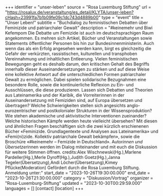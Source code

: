 +++
identifier = "unser-leben"
source = "Rosa Luxemburg Stiftung"
url = "https://rosalux.de/veranstaltung/es_detail/KLYTA/unser-leben?cHash=23991fa7b1b09fe09c1dc743d4889b00"
type = "event"
title = "Unser Leben!"
subtitle = "Buchdialog zu feministischen Debatten über Feminizide und patriarchaler Gewalt"
description = "#keinemehr und Biwi Kefempom
Die Debatte um Femizide ist auch im deutschsprachigen Raum angekommen. Es mehren sich Artikel, Bücher und Veranstaltungen sowie Statements öffentlicher Personen bis hin zur Bundesinnenministerin. Auch wenn das als ein Erfolg angesehen werden kann, birgt es gleichzeitig die Gefahr der verkürzten, rassistischen, kulturellen und transphoben Vereinnahmung und inhaltlichen Entleerung.
Vielen feministischen Bewegungen geht es deshalb darum, den kritischen Gehalt des Begriffs innerhalb dieser Auseinandersetzungen zu stärken und auf diese Weise eine kollektive Antwort auf die unterschiedlichen Formen patriarchaler Gewalt zu ermöglichen. Dabei spielen solidarische Bezugnahmen eine besondere Rolle, sowie die kontinuierliche Reflexion zu Ein- und Ausschlüssen, die diese produzieren. Lassen sich Debatten und Theorien aus Lateinamerika und der Karibik, die Vorreiterinnen in der Auseinandersetzung mit Femiziden sind, auf Europa übersetzen und übertragen? Welche Schwierigkeiten stellen sich angesichts anglo-eurozentrischer und postkolonialer Strukturen in der Wissensproduktion? Wie stehen akademische und aktivistische Interventionen zueinander? Welche historischen Kämpfe werden heute vielleicht übersehen?
Mit diesen und ähnlichen Fragen beschäftigen sich die zwei kürzlich erschienenen Bücher «Feminizide. Grundlagentexte und Analysen aus Lateinamerika» und «Femi(ni)zide. Kollektiv patriarchale Gewalt bekämpfen», sowie die Broschüre «#keinemehr – Femizide in Deutschland».
Autor*innen und Übersetzer*innen werden im Dialog miteinander und mit euch die Diskussion für weitere Stimmen öffnen.
credits:Alex Wischnewski(Hg.),Marlene Pardeller(Hg.),Merle Dyroff(Hg.),Judith Goetz(Hg.),Janna Tegeler(Übersetzung),Andi Löcher(Übersetzung),Kimey Pflücke(Moderation)
Gefördert durch die Rosa Luxemburg Stiftung.
Anmeldung unter:"
start_date = "2023-10-26T19:30:00.000"
end_date = "2023-10-26T21:30:00.000"
category = "Diskussion/Vortrag"
organizer = "Rosa-Luxemburg-Stiftung"
updated = "2023-10-30T00:29:59.000"
languages = []
[contact]
[location]
+++